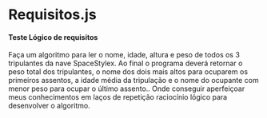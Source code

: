 # Requisitos.js
<h4>Teste Lógico de requisitos</h4>
Faça um algoritmo para ler o nome, idade, altura e peso de todos os 3 tripulantes da nave SpaceStylex. Ao final o programa deverá retornar o peso total dos tripulantes, o nome dos dois mais altos para ocuparem os 
primeiros assentos, a idade média da tripulação e o nome do ocupante com menor peso para ocupar o último assento..</h3>
Onde conseguir aperfeiçoar meus conhecimentos em laços de repetição raciocínio lógico para desenvolver o algoritmo.
